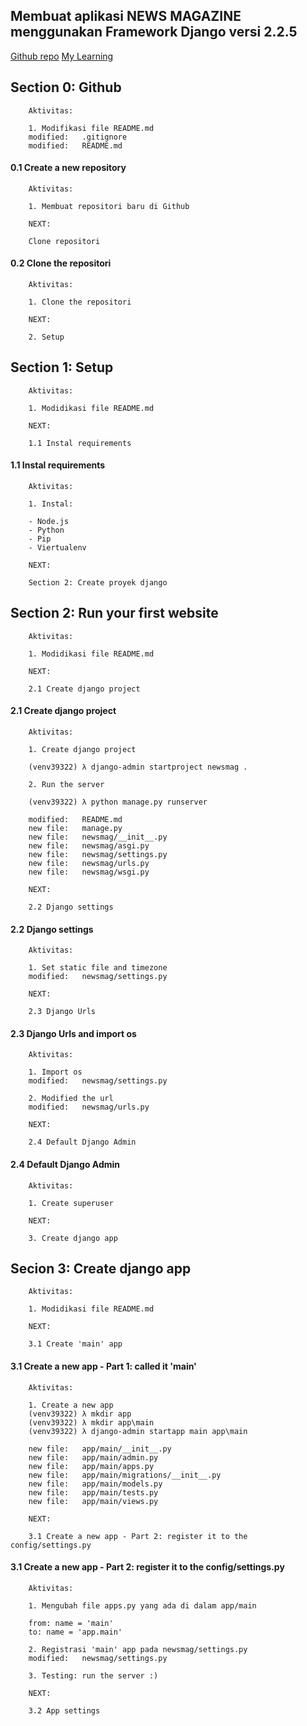 ## Membuat aplikasi NEWS MAGAZINE menggunakan Framework Django versi 2.2.5

[Github repo](https://github.com/gurnitha/django-news-magazine)
[My Learning](https://www.udemy.com/course/python-django-tkinter-complete-bundle-advance/learn/lecture/16516178#overview)


## Section 0: Github

        Aktivitas:

        1. Modifikasi file README.md
        modified:   .gitignore
        modified:   README.md


#### 0.1 Create a new repository

        Aktivitas:

        1. Membuat repositori baru di Github

        NEXT:

        Clone repositori 


#### 0.2 Clone the repositori

        Aktivitas:

        1. Clone the repositori

        NEXT:

        2. Setup


## Section 1: Setup

        Aktivitas:

        1. Modidikasi file README.md 

        NEXT:

        1.1 Instal requirements


#### 1.1 Instal requirements

        Aktivitas:

        1. Instal:

        - Node.js
        - Python
        - Pip
        - Viertualenv 

        NEXT:

        Section 2: Create proyek django


## Section 2: Run your first website

        Aktivitas:

        1. Modidikasi file README.md 

        NEXT:

        2.1 Create django project


#### 2.1 Create django project

        Aktivitas:

        1. Create django project

        (venv39322) λ django-admin startproject newsmag .

        2. Run the server

        (venv39322) λ python manage.py runserver

        modified:   README.md
        new file:   manage.py
        new file:   newsmag/__init__.py
        new file:   newsmag/asgi.py
        new file:   newsmag/settings.py
        new file:   newsmag/urls.py
        new file:   newsmag/wsgi.py

        NEXT:

        2.2 Django settings


#### 2.2 Django settings

        Aktivitas:

        1. Set static file and timezone
        modified:   newsmag/settings.py

        NEXT:

        2.3 Django Urls


#### 2.3 Django Urls and import os

        Aktivitas:

        1. Import os
        modified:   newsmag/settings.py
        
        2. Modified the url
        modified:   newsmag/urls.py

        NEXT:

        2.4 Default Django Admin


#### 2.4 Default Django Admin

        Aktivitas:

        1. Create superuser

        NEXT:

        3. Create django app


## Secion 3: Create django app

        Aktivitas:

        1. Modidikasi file README.md 

        NEXT:

        3.1 Create 'main' app


#### 3.1 Create a new app - Part 1: called it 'main'

        Aktivitas:

        1. Create a new app
        (venv39322) λ mkdir app
        (venv39322) λ mkdir app\main
        (venv39322) λ django-admin startapp main app\main

        new file:   app/main/__init__.py
        new file:   app/main/admin.py
        new file:   app/main/apps.py
        new file:   app/main/migrations/__init__.py
        new file:   app/main/models.py
        new file:   app/main/tests.py
        new file:   app/main/views.py

        NEXT:

        3.1 Create a new app - Part 2: register it to the config/settings.py


#### 3.1 Create a new app - Part 2: register it to the config/settings.py

        Aktivitas:

        1. Mengubah file apps.py yang ada di dalam app/main
        
        from: name = 'main'
        to: name = 'app.main'        

        2. Registrasi 'main' app pada newsmag/settings.py
        modified:   newsmag/settings.py

        3. Testing: run the server :)

        NEXT:

        3.2 App settings